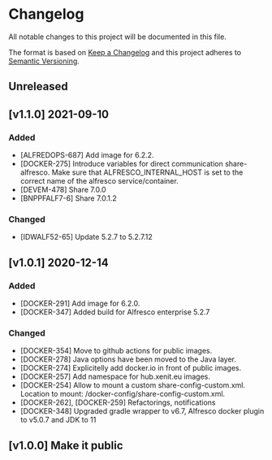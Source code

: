 # Changelog
All notable changes to this project will be documented in this file.

The format is based on [Keep a Changelog](http://keepachangelog.com/en/1.0.0/)
and this project adheres to [Semantic Versioning](http://semver.org/spec/v2.0.0.html).

## Unreleased

## [v1.1.0] 2021-09-10

### Added
* [ALFREDOPS-687] Add image for 6.2.2.
* [DOCKER-275] Introduce variables for direct communication share-alfresco. Make sure that ALFRESCO_INTERNAL_HOST is set to the correct name of the alfresco service/container.
* [DEVEM-478] Share 7.0.0
* [BNPPFALF7-6] Share 7.0.1.2

### Changed

- [IDWALF52-65] Update 5.2.7 to 5.2.7.12

## [v1.0.1] 2020-12-14

### Added
* [DOCKER-291] Add image for 6.2.0.
* [DOCKER-347] Added build for Alfresco enterprise 5.2.7

	
### Changed
* [DOCKER-354] Move to github actions for public images.	
* [DOCKER-278] Java options have been moved to the Java layer.
* [DOCKER-274] Explicitelly add docker.io in front of public images.
* [DOCKER-257] Add namespace for hub.xenit.eu images.	
* [DOCKER-254] Allow to mount a custom share-config-custom.xml. Location to mount: /docker-config/share-config-custom.xml.
* [DOCKER-262], [DOCKER-259] Refactorings, notifications	
* [DOCKER-348] Upgraded gradle wrapper to v6.7, Alfresco docker plugin to v5.0.7 and JDK to 11
	
## [v1.0.0] Make it public
